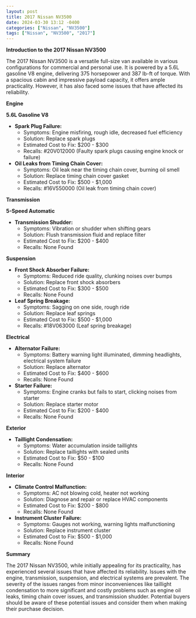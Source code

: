 ```yaml
---
layout: post
title: 2017 Nissan NV3500
date: 2024-03-30 13:12 -0400
categories: ["Nissan", "NV3500"]
tags: ["Nissan", "NV3500", "2017"]
---
```

**Introduction to the 2017 Nissan NV3500**

The 2017 Nissan NV3500 is a versatile full-size van available in various configurations for commercial and personal use. It is powered by a 5.6L gasoline V8 engine, delivering 375 horsepower and 387 lb-ft of torque. With a spacious cabin and impressive payload capacity, it offers ample practicality. However, it has also faced some issues that have affected its reliability.

**Engine**

**5.6L Gasoline V8**

* **Spark Plug Failure:**
    * Symptoms: Engine misfiring, rough idle, decreased fuel efficiency
    * Solution: Replace spark plugs
    * Estimated Cost to Fix: $200 - $300
    * Recalls: #20V012000 (Faulty spark plugs causing engine knock or failure)
* **Oil Leaks from Timing Chain Cover:**
    * Symptoms: Oil leak near the timing chain cover, burning oil smell
    * Solution: Replace timing chain cover gasket
    * Estimated Cost to Fix: $500 - $1,000
    * Recalls: #16V550000 (Oil leak from timing chain cover)

**Transmission**

**5-Speed Automatic**

* **Transmission Shudder:**
    * Symptoms: Vibration or shudder when shifting gears
    * Solution: Flush transmission fluid and replace filter
    * Estimated Cost to Fix: $200 - $400
    * Recalls: None Found

**Suspension**

* **Front Shock Absorber Failure:**
    * Symptoms: Reduced ride quality, clunking noises over bumps
    * Solution: Replace front shock absorbers
    * Estimated Cost to Fix: $300 - $500
    * Recalls: None Found
* **Leaf Spring Breakage:**
    * Symptoms: Sagging on one side, rough ride
    * Solution: Replace leaf springs
    * Estimated Cost to Fix: $500 - $1,000
    * Recalls: #18V063000 (Leaf spring breakage)

**Electrical**

* **Alternator Failure:**
    * Symptoms: Battery warning light illuminated, dimming headlights, electrical system failure
    * Solution: Replace alternator
    * Estimated Cost to Fix: $400 - $600
    * Recalls: None Found
* **Starter Failure:**
    * Symptoms: Engine cranks but fails to start, clicking noises from starter
    * Solution: Replace starter motor
    * Estimated Cost to Fix: $200 - $400
    * Recalls: None Found

**Exterior**

* **Taillight Condensation:**
    * Symptoms: Water accumulation inside taillights
    * Solution: Replace taillights with sealed units
    * Estimated Cost to Fix: $50 - $100
    * Recalls: None Found

**Interior**

* **Climate Control Malfunction:**
    * Symptoms: AC not blowing cold, heater not working
    * Solution: Diagnose and repair or replace HVAC components
    * Estimated Cost to Fix: $200 - $800
    * Recalls: None Found
* **Instrument Cluster Failure:**
    * Symptoms: Gauges not working, warning lights malfunctioning
    * Solution: Replace instrument cluster
    * Estimated Cost to Fix: $500 - $1,000
    * Recalls: None Found

**Summary**

The 2017 Nissan NV3500, while initially appealing for its practicality, has experienced several issues that have affected its reliability. Issues with the engine, transmission, suspension, and electrical systems are prevalent. The severity of the issues ranges from minor inconveniences like taillight condensation to more significant and costly problems such as engine oil leaks, timing chain cover issues, and transmission shudder. Potential buyers should be aware of these potential issues and consider them when making their purchase decision.
